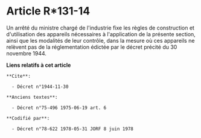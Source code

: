 # Article R*131-14

Un arrêté du ministre chargé de l'industrie fixe les règles de construction et d'utilisation des appareils nécessaires à
l'application de la présente section, ainsi que les modalités de leur contrôle, dans la mesure où ces appareils ne relèvent
pas de la réglementation édictée par le décret précité du 30 novembre 1944.

**Liens relatifs à cet article**

	**Cite**:

	  - Décret n°1944-11-30

	**Anciens textes**:

	  - Décret n°75-496 1975-06-19 art. 6

	**Codifié par**:

	  - Décret n°78-622 1978-05-31 JORF 8 juin 1978
